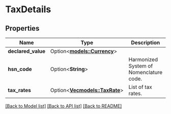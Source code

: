 # TaxDetails

## Properties

Name | Type | Description | Notes
------------ | ------------- | ------------- | -------------
**declared_value** | Option<[**models::Currency**](Currency.md)> |  | [optional]
**hsn_code** | Option<**String**> | Harmonized System of Nomenclature code. | [optional]
**tax_rates** | Option<[**Vec<models::TaxRate>**](TaxRate.md)> | List of tax rates. | [optional]

[[Back to Model list]](../README.md#documentation-for-models) [[Back to API list]](../README.md#documentation-for-api-endpoints) [[Back to README]](../README.md)


